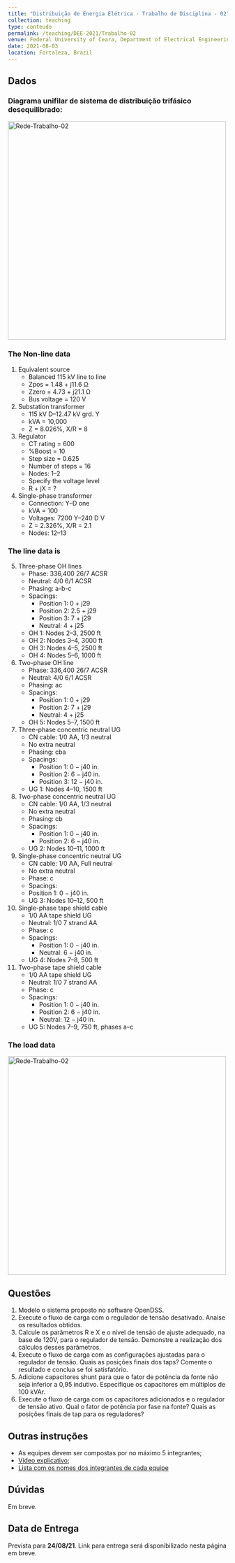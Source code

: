 ```yaml
---
title: "Distribuição de Energia Elétrica - Trabalho de Disciplina - 02"
collection: teaching
type: conteudo
permalink: /teaching/DEE-2021/Trabalho-02
venue: Federal University of Ceara, Department of Electrical Engineering
date: 2021-08-03
location: Fortaleza, Brazil
---
```


## Dados

### Diagrama unifilar de sistema de distribuição trifásico desequilibrado:

<div class="text-center">
    <img src="{{ '/teaching/DEE-2021/Trabalho-02/rede.png'|url }}" alt="Rede-Trabalho-02" width="500">
</div>

### The Non-line data 
1. Equivalent source
    - Balanced 115 kV line to line
    - Zpos = 1.48 + j11.6 Ω
    - Zzero = 4.73 + j21.1 Ω
    - Bus voltage = 120 V
2.	Substation transformer
    - 115 kV D–12.47 kV grd. Y
    - kVA = 10,000
    - Z = 8.026%, X/R = 8
3. Regulator
    - CT rating = 600
    - %Boost = 10
    - Step size = 0.625
    - Number of steps = 16
    - Nodes: 1–2
    - Specify the voltage level
    - R + jX = ?
4. Single-phase transformer
    - Connection: Y–D one
    - kVA = 100
    - Voltages: 7200 Y–240 D V
    - Z = 2.326%, X/R = 2.1
    - Nodes: 12–13

### The line data is
5. Three-phase OH lines
    - Phase: 336,400 26/7 ACSR
    - Neutral: 4/0 6/1 ACSR
    - Phasing: a-b-c
    - Spacings:
        + Position 1: 0 + j29
        + Position 2: 2.5 + j29
        + Position 3: 7 + j29
        + Neutral: 4 + j25
    - OH 1: Nodes 2–3, 2500 ft
    - OH 2: Nodes 3–4, 3000 ft
    - OH 3: Nodes 4–5, 2500 ft
    - OH 4: Nodes 5–6, 1000 ft
6. Two-phase OH line
    - Phase: 336,400 26/7 ACSR
    - Neutral: 4/0 6/1 ACSR
    - Phasing: ac
    - Spacings:
        + Position 1: 0 + j29
        + Position 2: 7 + j29
        + Neutral: 4 + j25
    - OH 5: Nodes 5–7, 1500 ft
7. Three-phase concentric neutral UG
    - CN cable: 1/0 AA, 1/3 neutral
    - No extra neutral
    - Phasing: cba
    - Spacings:
        + Position 1: 0 − j40 in.
        + Position 2: 6 − j40 in.
        + Position 3: 12 − j40 in.
    - UG 1: Nodes 4–10, 1500 ft
8. Two-phase concentric neutral UG
    - CN cable: 1/0 AA, 1/3 neutral
    - No extra neutral
    - Phasing: cb
    - Spacings:
        + Position 1: 0 − j40 in.
        + Position 2: 6 − j40 in.
    - UG 2: Nodes 10–11, 1000 ft
9. Single-phase concentric neutral UG
    - CN cable: 1/0 AA, Full neutral
    - No extra neutral
    - Phase: c
    - Spacings:
    - Position 1: 0 − j40 in.
    - UG 3: Nodes 10–12, 500 ft
10. Single-phase tape shield cable
    - 1/0 AA tape shield UG
    - Neutral: 1/0 7 strand AA
    - Phase: c
    - Spacings:
        + Position 1: 0 − j40 in.
        + Neutral: 6 − j40 in.
    - UG 4: Nodes 7–8, 500 ft
11.	Two-phase tape shield cable
    - 1/0 AA tape shield UG
    - Neutral: 1/0 7 strand AA
    - Phase: c
    - Spacings:
        + Position 1: 0 − j40 in.
        + Position 2: 6 − j40 in.
        + Neutral: 12 − j40 in.
    - UG 5: Nodes 7–9, 750 ft, phases a–c

### The load data

<div class="text-center">
    <img src="{{ '/teaching/DEE-2021/Trabalho-02/load-data.png'|url }}" alt="Rede-Trabalho-02" width="500">
</div>

## Questões
1. Modelo o sistema proposto no software OpenDSS.
2. Execute o fluxo de carga com o regulador de tensão desativado. Anaise os resultados obtidos.
3. Calcule os parâmetros R e X e o nível de tensão de ajuste adequado, na base de 120V, para o regulador de tensão. Demonstre a realização dos cálculos desses parâmetros.
4. Execute o fluxo de carga com as configurações ajustadas para o regulador de tensão. Quais as posições finais dos taps? Comente o resultado e conclua se foi satisfatório.
5. Adicione capacitores shunt para que o fator de potência da fonte não seja inferior a 0,95 indutivo. Especifique os capacitores em múltiplos de 100 kVAr.
6. Execute o fluxo de carga com os capacitores adicionados e o regulador de tensão ativo. Qual o fator de potência por fase na fonte? Quais as posições finais de tap para os reguladores?

## Outras instruções
- As equipes devem ser compostas por no máximo 5 integrantes; 
- [Vídeo explicativo](https://drive.google.com/file/d/1nW1IJzD57kkcNDi2JIb0T2MFCs2Xf9Fw/view?usp=sharing);
- [Lista com os nomes dos integrantes de cada equipe](/teaching/DEE-2021/Trabalho-01/Equipes)

## Dúvidas
Em breve.

## Data de Entrega
Prevista para **24/08/21**. Link para entrega será disponibilizado nesta página em breve.

